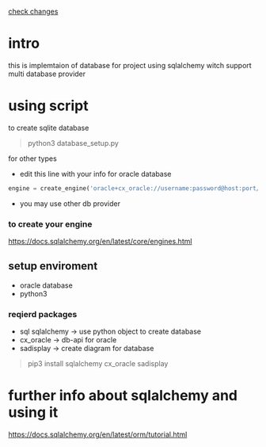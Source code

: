 [check changes](https://github.com/abdo1819/LTA/blob/master/database/change_log.md)

# intro
this is implemtaion of database for project using sqlalchemy witch support multi database provider

# using script

to create sqlite database 

> python3 database_setup.py

for other types
* edit this line with your info for oracle database
```python
engine = create_engine('oracle+cx_oracle://username:password@host:port/database')
```
* you may use other db provider 
### to create your engine
https://docs.sqlalchemy.org/en/latest/core/engines.html

## setup enviroment 
* oracle database
* python3
### reqierd packages
* sql sqlalchemy -> use python object to create database
* cx_oracle -> db-api for oracle
* sadisplay -> create diagram for database
> pip3 install sqlalchemy cx_oracle sadisplay

# further info about sqlalchemy and using it
https://docs.sqlalchemy.org/en/latest/orm/tutorial.html
